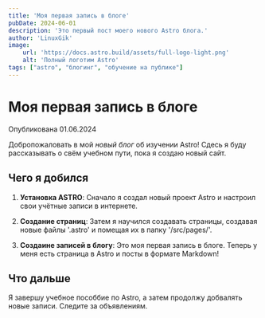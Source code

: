```yaml
---
title: 'Моя первая запись в блоге'
pubDate: 2024-06-01
description: 'Это первый пост моего нового Astro блога.'
author: 'LinuxGik'
image:
    url: 'https://docs.astro.build/assets/full-logo-light.png'
    alt: 'Полный логотим Astro'
tags: ["astro", "блогинг", "обучение на публике"]
---
```

# Моя первая запись в блоге
Опубликована 01.06.2024

Добропожаловать в мой _новый блог_ об изучении Astro! Сдесь я буду рассказывать о свём учебном пути, пока я создаю новый сайт.

## Чего я добился

1. **Установка ASTRO**: Сначало я создал новый проект Astro и настроил свои учётные записи в интернете.

2. **Создание страниц**: Затем я научился создавать страницы, создавая новые файлы '.astro' и помещая их в папку '/src/pages/'.

3. **Создаине записей в блогу**: Это моя первая запись в блоге. Теперь у меня есть страница в Astro и посты в формате Markdown!

## Что дальше

Я завершу учебное пособбие по Astro, а затем продолжу добвалять новые записи. Следите за объявлениям.                                                                                                                                                                   











